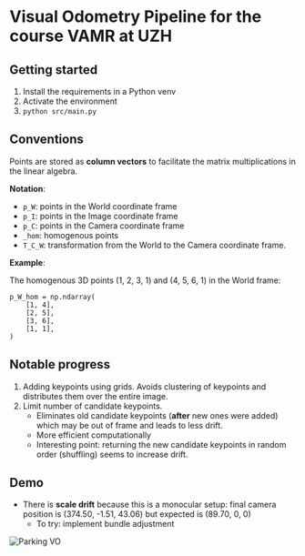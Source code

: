 # Visual Odometry Pipeline for the course VAMR at UZH

## Getting started

1. Install the requirements in a Python venv
2. Activate the environment
3. `python src/main.py`

## Conventions

Points are stored as __column vectors__ to facilitate the matrix multiplications in the linear algebra.

__Notation__: 

- `p_W`: points in the World coordinate frame
- `p_I`: points in the Image coordinate frame 
- `p_C`: points in the Camera coordinate frame
- `_hom`: homogenous points
- `T_C_W`: transformation from the World to the Camera coordinate frame. 

__Example__: 

The homogenous 3D points (1, 2, 3, 1) and (4, 5, 6, 1) in the World frame:
```
p_W_hom = np.ndarray(
    [1, 4],
    [2, 5],
    [3, 6],
    [1, 1],
)
```

## Notable progress

1. Adding keypoints using grids. Avoids clustering of keypoints and distributes them over the entire image.
2. Limit number of candidate keypoints. 
    - Eliminates old candidate keypoints (__after__ new ones were added) which may be out of frame and leads to less drift.
    - More efficient computationally
    - Interesting point: returning the new candidate keypoints in random order (shuffling) seems to increase drift.

## Demo

- There is __scale drift__ because this is a monocular setup: final camera position is (374.50, -1.51, 43.06) but expected is (89.70, 0, 0)
  - To try: implement bundle adjustment

![Parking VO](assets/parking_00.gif)
